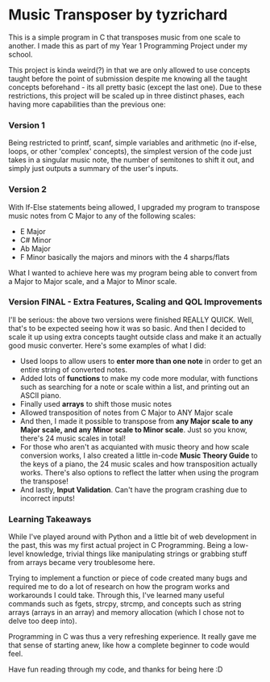 # Music Transposer by tyzrichard
This is a simple program in C that transposes music from one scale to another. I made this as part of my Year 1 Programming Project under my school.

This project is kinda weird(?) in that we are only allowed to use concepts taught before the point of submission despite me knowing all the taught concepts beforehand - its all pretty basic (except the last one). Due to these restrictions, this project will be scaled up in three distinct phases, each having more capabilities than the previous one:

### Version 1
Being restricted to printf, scanf, simple variables and arithmetic (no if-else, loops, or other 'complex' concepts), the simplest version of the code just takes in a singular music note, the number of semitones to shift it out, and simply just outputs a summary of the user's inputs.

### Version 2
With If-Else statements being allowed, I upgraded my program to transpose music notes from C Major to any of the following scales:
- E Major
- C# Minor
- Ab Major
- F Minor
basically the majors and minors with the 4 sharps/flats

What I wanted to achieve here was my program being able to convert from a Major to Major scale, and a Major to Minor scale.

### Version FINAL - Extra Features, Scaling and QOL Improvements
I'll be serious: the above two versions were finished REALLY QUICK. Well, that's to be expected seeing how it was so basic.
And then I decided to scale it up using extra concepts taught outside class and make it an actually good music converter. Here's some examples of what I did:
- Used loops to allow users to **enter more than one note** in order to get an entire string of converted notes.
- Added lots of **functions** to make my code more modular, with functions such as searching for a note or scale within a list, and printing out an ASCII piano.
- Finally used **arrays** to shift those music notes
- Allowed transposition of notes from C Major to ANY Major scale
- And then, I made it possible to transpose from **any Major scale to any Major scale, and any Minor scale to Minor scale**. Just so you know, there's 24 music scales in total!
- For those who aren't as acquianted with music theory and how scale conversion works, I also created a little in-code **Music Theory Guide** to the keys of a piano, the 24 music scales and how transposition actually works. There's also options to reflect the latter when using the program the transpose!
- And lastly, **Input Validation**. Can't have the program crashing due to incorrect inputs!

### Learning Takeaways
While I've played around with Python and a little bit of web development in the past, this was my first actual project in C Programming. Being a low-level knowledge, trivial things like manipulating strings or grabbing stuff from arrays became very troublesome here.

Trying to implement a function or piece of code created many bugs and required me to do a lot of research on how the program works and workarounds I could take. Through this, I've learned many useful commands such as fgets, strcpy, strcmp, and concepts such as string arrays (arrays in an array) and memory allocation (which I chose not to delve too deep into).

Programming in C was thus a very refreshing experience. It really gave me that sense of starting anew, like how a complete beginner to code would feel. 

Have fun reading through my code, and thanks for being here :D
